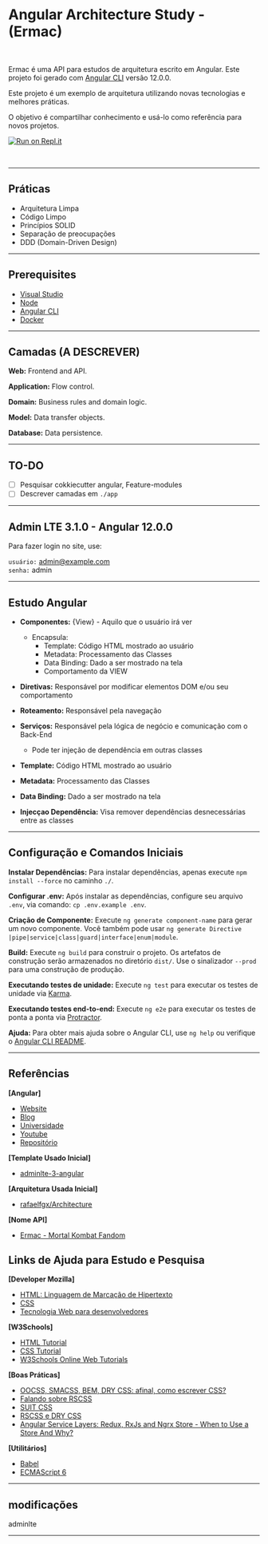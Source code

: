 
# Angular Architecture Study - (Ermac)

&nbsp;

Ermac é uma API para estudos de arquitetura escrito em Angular. Este projeto foi gerado com [Angular CLI](https://github.com/angular/angular-cli) versão 12.0.0.

Este projeto é um exemplo de arquitetura utilizando novas tecnologias e melhores práticas.

O objetivo é compartilhar conhecimento e usá-lo como referência para novos projetos.

[![Run on Repl.it](https://repl.it/badge/github/erdkse/adminlte-3-angular)](https://repl.it/github/erdkse/adminlte-3-angular)

&nbsp;

***

## Práticas

- Arquitetura Limpa
- Código Limpo
- Princípios SOLID
- Separação de preocupações
- DDD (Domain-Driven Design)

***

## Prerequisites

- [Visual Studio](https://visualstudio.microsoft.com)
- [Node](https://nodejs.org)
- [Angular CLI](https://cli.angular.io)
- [Docker](https://www.docker.com/get-started)

***

## Camadas (A DESCREVER)

**Web:** Frontend and API.

**Application:** Flow control.

**Domain:** Business rules and domain logic.

**Model:** Data transfer objects.

**Database:** Data persistence.

***

## TO-DO

- [ ] Pesquisar cokkiecutter angular, Feature-modules
- [ ] Descrever camadas em ``` ./app ```

***

## Admin LTE 3.1.0 - Angular 12.0.0

Para fazer login no site, use:

`usuário:` admin@example.com<br />
`senha:` admin<br />

***

## Estudo Angular

- **Componentes:** {View} - Aquilo que o usuário irá ver
  - Encapsula:
    - Template: Código HTML mostrado ao usuário
    - Metadata: Processamento das Classes
    - Data Binding: Dado a ser mostrado na tela
    - Comportamento da VIEW

- **Diretivas:** Responsável por modificar elementos DOM e/ou seu comportamento

- **Roteamento:** Responsável pela navegação

- **Serviços:** Responsável pela lógica de negócio e comunicação com o Back-End
  - Pode ter injeção de dependência em outras classes

- **Template:** Código HTML mostrado ao usuário

- **Metadata:** Processamento das Classes

- **Data Binding:** Dado a ser mostrado na tela

- **Injecçao Dependência:** Visa remover dependências desnecessárias entre as classes

***

## Configuração e Comandos Iniciais

**Instalar Dependências:** Para instalar dependências, apenas execute ` npm install --force ` no caminho ` ./ `.

**Configurar .env:** Após instalar as dependências, configure seu arquivo ` .env `, via comando: ` cp .env.example .env `.

**Criação de Componente:** Execute ` ng generate component-name ` para gerar um novo componente. Você também pode usar ` ng generate Directive |pipe|service|class|guard|interface|enum|module `.

**Build:** Execute ` ng build ` para construir o projeto. Os artefatos de construção serão armazenados no diretório ` dist/ `. Use o sinalizador ` --prod ` para uma construção de produção.

**Executando testes de unidade:** Execute ` ng test ` para executar os testes de unidade via [Karma](https://karma-runner.github.io).

**Executando testes end-to-end:** Execute ` ng e2e ` para executar os testes de ponta a ponta via [Protractor](http://www.protractortest.org/).

**Ajuda:** Para obter mais ajuda sobre o Angular CLI, use ` ng help ` ou verifique o [Angular CLI README](https://github.com/angular/angular-cli/blob/master/README.md).

***

## Referências

**[Angular]**
- [Website](https://angular.io/)
- [Blog](https://blog.angular-university.io/)
- [Universidade](https://angular-university.io/home)
- [Youtube](https://www.youtube.com/angular)
- [Repositório](https://github.com/angular/angular)

**[Template Usado Inicial]**
- [adminlte-3-angular](https://github.com/erdkse/adminlte-3-angular)

**[Arquitetura Usada Inicial]**
- [rafaelfgx/Architecture](https://github.com/rafaelfgx/Architecture)

**[Nome API]**
- [Ermac - Mortal Kombat Fandom](https://mortalkombat.fandom.com/pt/wiki/Ermac)

## Links de Ajuda para Estudo e Pesquisa

**[Developer Mozilla]**
- [HTML: Linguagem de Marcação de Hipertexto](https://developer.mozilla.org/pt-BR/docs/Web/HTML)
- [CSS](https://developer.mozilla.org/pt-BR/docs/Web/CSS)
- [Tecnologia Web para desenvolvedores](https://developer.mozilla.org/pt-BR/docs/Web)

**[W3Schools]**
- [HTML Tutorial](https://www.w3schools.com/html/default.asp)
- [CSS Tutorial](https://www.w3schools.com/css/default.asp)
- [W3Schools Online Web Tutorials](https://www.w3schools.com/)

**[Boas Práticas]**
- [OOCSS, SMACSS, BEM, DRY CSS: afinal, como escrever CSS?](https://tableless.com.br/oocss-smacss-bem-dry-css-afinal-como-escrever-css/)
- [Falando sobre RSCSS](https://willianjusten.com.br/falando-sobre-rscss/)
- [SUIT CSS](https://github.com/suitcss/suit)
- [RSCSS e DRY CSS](https://www.google.com/search?q=RSCSS+e+DRY+CSS&sxsrf=ALeKk02YmlzHgLUAJ1qQ06JlMoZeQtakYw%3A1620762187778&ei=S96aYP37LtDl_QbL0q7wAg&oq=RSCSS+e+DRY+CSS&gs_lcp=Cgdnd3Mtd2l6EAM6BwgjELADECc6BwgAEEcQsAM6AggAOgQIABAeOgYIABAKEB46BQgAEMsBOgYIABAWEB46CAgAEBYQChAeOgUIIRCgAToECCEQFVC-uElYmsZJYI7KSWgBcAJ4AYABsASIAdoZkgEJMi05LjAuMS4xmAEAoAEBqgEHZ3dzLXdpesgBCsABAQ&sclient=gws-wiz&ved=0ahUKEwi9zd7TscLwAhXQct8KHUupCy4Q4dUDCA4&uact=5)
- [Angular Service Layers: Redux, RxJs and Ngrx Store - When to Use a Store And Why?](https://blog.angular-university.io/angular-2-redux-ngrx-rxjs/)

**[Utilitários]**
- [Babel](https://babeljs.io/)
- [ECMAScript 6](http://es6-features.org/#Constants)

***

## modificações
adminlte

***
